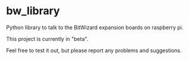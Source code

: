 bw_library
==========

Python library to talk to the BitWizard expansion boards on raspberry pi. 

This project is currently in "beta". 

Feel free to test it out, but please report any problems and suggestions. 


